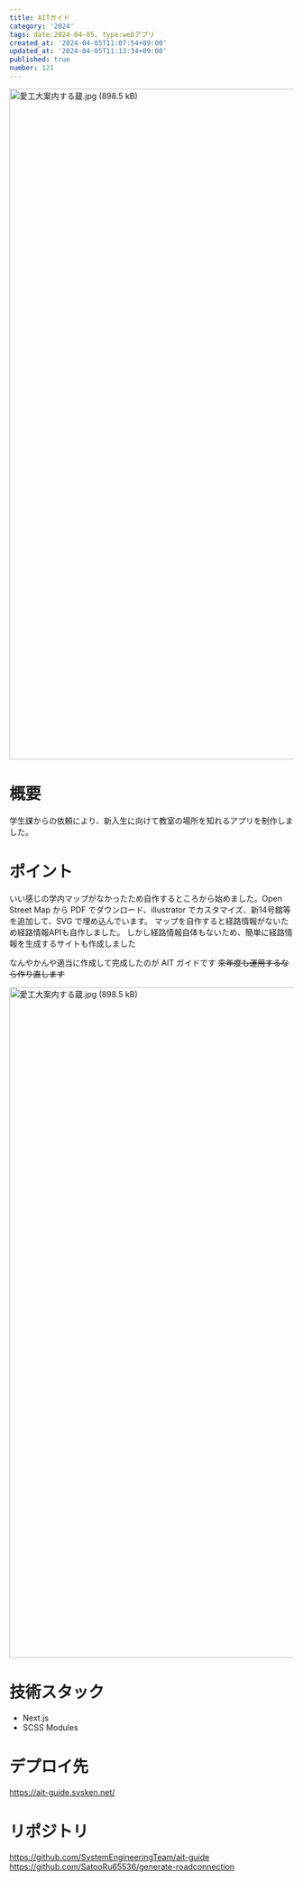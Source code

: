 ```yaml
---
title: AITガイド
category: '2024'
tags: date:2024-04-05, type:webアプリ
created_at: '2024-04-05T11:07:54+09:00'
updated_at: '2024-04-05T11:13:34+09:00'
published: true
number: 121
---
```


<img width="1190" alt="愛工大案内する蔵.jpg (898.5 kB)" src="https://img.esa.io/uploads/production/attachments/19973/2024/04/04/148142/75d25e5e-7471-4851-b062-0fefecffd251.jpg">

# 概要
学生課からの依頼により、新入生に向けて教室の場所を知れるアプリを制作しました。

# ポイント
いい感じの学内マップがなかったため自作するところから始めました。Open Street Map から PDF でダウンロード、illustrator でカスタマイズ、新14号館等を追加して、SVG で埋め込んでいます。
マップを自作すると経路情報がないため経路情報APIも自作しました。
しかし経路情報自体もないため、簡単に経路情報を生成するサイトも作成しました

なんやかんや適当に作成して完成したのが AIT ガイドです
~~来年度も運用するなら作り直します~~

<img width="1190" alt="愛工大案内する蔵.jpg (898.5 kB)" src="https://img.esa.io/uploads/production/attachments/19973/2024/04/04/148142/bbb7b595-e89b-4a14-b1b2-5ac0589984f0.jpg">

# 技術スタック
- Next.js
- SCSS Modules

# デプロイ先
https://ait-guide.sysken.net/

# リポジトリ
https://github.com/SystemEngineeringTeam/ait-guide
https://github.com/SatooRu65536/generate-roadconnection

